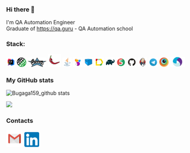 ### Hi there 👋
I'm QA Automation Engineer <br>
Graduate of https://qa.guru - QA Automation school

### Stack:
<p>
<img width="5%" title="IntelliJ IDEA" src="images/logo/Intelij_IDEA.svg">
<img width="5%" title="Rest-Assured" src="images/logo/rest-assured.png">
<img width="10%" title="Groovy" src="images/logo/groovy.png">
<img width="7%" title="Lombok" src="images/logo/lombok.png">
<img width="5%" title="Java" src="images/logo/Java.svg">
<img width="5%" title="Selenide" src="images/logo/Selenide.svg">
  <img width="5%" title="Selenoid" src="images/logo/Selenoid.svg">
<img width="5%" title="Allure Report" src="images/logo/Allure_Report.svg">
<img width="5%" title="Gradle" src="images/logo/Gradle.svg">
<img width="5%" title="JUnit5" src="images/logo/JUnit5.svg">
<img width="5%" title="GitHub" src="images/logo/GitHub.svg">
<img width="5%" title="Jenkins" src="images/logo/Jenkins.svg">
<img width="5%" title="Telegram" src="images/logo/Telegram.svg">
 <img width="5%" title="Browserstack" src="images/logo/browserstack-icon.svg">
<img width="8%" title="Appium" src="images/logo/appium.png">
</p>

### My GitHub stats
![Bugaga159_github stats](https://github-readme-stats.vercel.app/api?username=Bugaga159&show_icons=true&theme=radical)

![](http://github-profile-summary-cards.vercel.app/api/cards/profile-details?username=Bugaga159&theme=monokai)

### Contacts
[<img alt="Email" height="45" src="images/Gmail_Icon.png" width="45"/>](mailto:santechserp@gmail.com)
[<img alt="LinkedIn" height="40" src="images/linkedin.png" width="40"/>](https://www.linkedin.com/in/andrey-panin-516a89170/)
